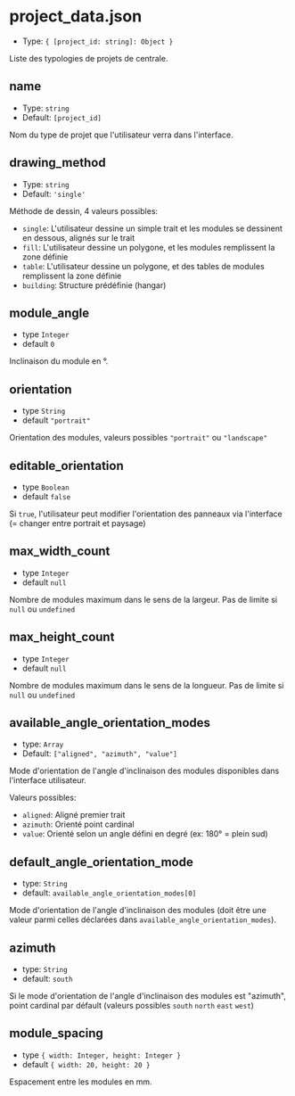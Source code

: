 # project_data.json
- Type: `{ [project_id: string]: Object }`

Liste des typologies de projets de centrale.
## name
- Type: `string`
- Default: `[project_id]`

Nom du type de projet que l'utilisateur verra dans l'interface.

## drawing_method
- Type: `string`
- Default: `'single'`

Méthode de dessin, 4 valeurs possibles:
- `single`: L'utilisateur dessine un simple trait et les modules se dessinent en dessous, alignés sur le trait
- `fill`: L'utilisateur dessine un polygone, et les modules remplissent la zone définie
- `table`: L'utilisateur dessine un polygone, et des tables de modules remplissent la zone définie
- `building`: Structure prédéfinie (hangar)


## module_angle
- type `Integer`
- default `0`

Inclinaison du module en °.

## orientation
- type `String`
- default `"portrait"`

Orientation des modules, valeurs possibles `"portrait"` ou `"landscape"`

## editable_orientation
- type `Boolean`
- default `false`

Si `true`, l'utilisateur peut modifier l'orientation des panneaux via l'interface (= changer entre portrait et paysage)

## max_width_count
- type `Integer`
- default `null`

Nombre de modules maximum dans le sens de la largeur.
Pas de limite si `null` ou `undefined`

## max_height_count
- type `Integer`
- default `null`

Nombre de modules maximum dans le sens de la longueur.
Pas de limite si `null` ou `undefined`


## available_angle_orientation_modes
- type: `Array`
- Default: `["aligned", "azimuth", "value"]`

Mode d'orientation de l'angle d'inclinaison des modules disponibles dans l'interface utilisateur.

Valeurs possibles:
- `aligned`: Aligné premier trait
- `azimuth`: Orienté point cardinal
- `value`: Orienté selon un angle défini en degré (ex: 180° = plein sud)

## default_angle_orientation_mode
- type: `String`
- default: `available_angle_orientation_modes[0]`

Mode d'orientation de l'angle d'inclinaison des modules (doit être une valeur parmi celles déclarées dans `available_angle_orientation_modes`).

## azimuth
- type: `String`
- default: `south`

Si le mode d'orientation de l'angle d'inclinaison des modules est "azimuth", point cardinal par défault (valeurs possibles `south` `north` `east` `west`)

## module_spacing
- type `{ width: Integer, height: Integer }`
- default `{ width: 20, height: 20 }`

Espacement entre les modules en mm.

